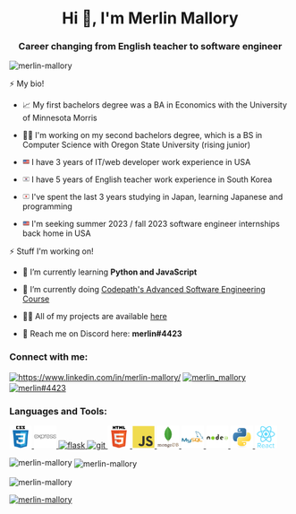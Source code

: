 <h1 align="center">Hi 👋, I'm Merlin Mallory</h1>
<h3 align="center">Career changing from English teacher to software engineer</h3>

<p align="left"> <img src="https://komarev.com/ghpvc/?username=merlin-mallory&label=Profile%20views&color=0e75b6&style=flat" alt="merlin-mallory" /> </p>

⚡ My bio!

- 📈 My first bachelors degree was a BA in Economics with the University of Minnesota Morris

- 👨‍💻 I'm working on my second bachelors degree, which is a BS in Computer Science with Oregon State University (rising junior)

- <img src="USA_flag.png" height=2.5% width=2.5%> I have 3 years of IT/web developer work experience in USA

- <img src="SK_flag.png" height=2.5% width=2.5%> I have 5 years of English teacher work experience in South Korea

- <img src="JP_flag.png" height=2.5% width=2.5%> I've spent the last 3 years studying in Japan, learning Japanese and programming

- <img src="USA_flag.png" height=2.5% width=2.5%> I'm seeking summer 2023 / fall 2023 software engineer internships back home in USA

⚡ Stuff I'm working on!

- 🌱 I’m currently learning **Python and JavaScript**

- 🔭 I’m currently doing [Codepath's Advanced Software Engineering Course](https://github.com/merlin-mallory/Codepath-Pod46)

- 👨‍💻 All of my projects are available [here](https://github.com/merlin-mallory?tab=repositories)

- 💬 Reach me on Discord here: **merlin#4423**





<h3 align="left">Connect with me:</h3>
<p align="left">
<a href="https://linkedin.com/in/https://www.linkedin.com/in/merlin-mallory/" target="blank"><img align="center" src="https://raw.githubusercontent.com/rahuldkjain/github-profile-readme-generator/master/src/images/icons/Social/linked-in-alt.svg" alt="https://www.linkedin.com/in/merlin-mallory/" height="30" width="40" /></a>
<a href="https://www.leetcode.com/merlin_mallory" target="blank"><img align="center" src="https://raw.githubusercontent.com/rahuldkjain/github-profile-readme-generator/master/src/images/icons/Social/leet-code.svg" alt="merlin_mallory" height="30" width="40" /></a>
<a href="https://discordapp.com/users/merlin#4423" target="blank"><img align="center" src="https://raw.githubusercontent.com/rahuldkjain/github-profile-readme-generator/master/src/images/icons/Social/discord.svg" alt="merlin#4423" height="30" width="40" /></a>
</p>

<h3 align="left">Languages and Tools:</h3>
<p align="left"> <a href="https://www.w3schools.com/css/" target="_blank" rel="noreferrer"> <img src="https://raw.githubusercontent.com/devicons/devicon/master/icons/css3/css3-original-wordmark.svg" alt="css3" width="40" height="40"/> </a> <a href="https://expressjs.com" target="_blank" rel="noreferrer"> <img src="https://raw.githubusercontent.com/devicons/devicon/master/icons/express/express-original-wordmark.svg" alt="express" width="40" height="40"/> </a> <a href="https://flask.palletsprojects.com/" target="_blank" rel="noreferrer"> <img src="https://www.vectorlogo.zone/logos/pocoo_flask/pocoo_flask-icon.svg" alt="flask" width="40" height="40"/> </a> <a href="https://git-scm.com/" target="_blank" rel="noreferrer"> <img src="https://www.vectorlogo.zone/logos/git-scm/git-scm-icon.svg" alt="git" width="40" height="40"/> </a> <a href="https://www.w3.org/html/" target="_blank" rel="noreferrer"> <img src="https://raw.githubusercontent.com/devicons/devicon/master/icons/html5/html5-original-wordmark.svg" alt="html5" width="40" height="40"/> </a> <a href="https://developer.mozilla.org/en-US/docs/Web/JavaScript" target="_blank" rel="noreferrer"> <img src="https://raw.githubusercontent.com/devicons/devicon/master/icons/javascript/javascript-original.svg" alt="javascript" width="40" height="40"/> </a> <a href="https://www.mongodb.com/" target="_blank" rel="noreferrer"> <img src="https://raw.githubusercontent.com/devicons/devicon/master/icons/mongodb/mongodb-original-wordmark.svg" alt="mongodb" width="40" height="40"/> </a> <a href="https://www.mysql.com/" target="_blank" rel="noreferrer"> <img src="https://raw.githubusercontent.com/devicons/devicon/master/icons/mysql/mysql-original-wordmark.svg" alt="mysql" width="40" height="40"/> </a> <a href="https://nodejs.org" target="_blank" rel="noreferrer"> <img src="https://raw.githubusercontent.com/devicons/devicon/master/icons/nodejs/nodejs-original-wordmark.svg" alt="nodejs" width="40" height="40"/> </a> <a href="https://www.python.org" target="_blank" rel="noreferrer"> <img src="https://raw.githubusercontent.com/devicons/devicon/master/icons/python/python-original.svg" alt="python" width="40" height="40"/> </a> <a href="https://reactjs.org/" target="_blank" rel="noreferrer"> <img src="https://raw.githubusercontent.com/devicons/devicon/master/icons/react/react-original-wordmark.svg" alt="react" width="40" height="40"/> </a> </p>

<p><img align="left" src="https://github-readme-stats.vercel.app/api/top-langs?username=merlin-mallory&show_icons=true&locale=en&layout=compact" alt="merlin-mallory" /></p>

<p>&nbsp;<img align="center" src="https://github-readme-stats.vercel.app/api?username=merlin-mallory&show_icons=true&locale=en" alt="merlin-mallory" /></p>

<p><img align="center" src="https://github-readme-streak-stats.herokuapp.com/?user=merlin-mallory&" alt="merlin-mallory" /></p>

<p align="left"> <a href="https://github.com/ryo-ma/github-profile-trophy"><img src="https://github-profile-trophy.vercel.app/?username=merlin-mallory" alt="merlin-mallory" /></a> </p>

